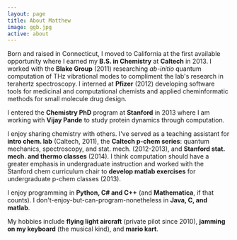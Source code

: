 ```yaml
---
layout: page
title: About Matthew
image: ggb.jpg
active: about
---
```


Born and raised in Connecticut, I moved to California at the first
available opportunity where I earned my **B.S. in Chemistry** at
**Caltech** in 2013. I worked with the **Blake Group** (2011)
researching *ab-initio* quantum computation of THz vibrational modes
to compliment the lab's research in terahertz spectroscopy.  I
interned at **Pfizer** (2012) developing software tools for medicinal
and computational chemists and applied cheminformatic methods for
small molecule drug design.

I entered the **Chemistry PhD** program at **Stanford** in 2013 where
I am working with **Vijay Pande** to study protein dynamics through
computation. 

I enjoy sharing chemistry with others. I've served as a teaching
assistant for **intro chem. lab** (Caltech, 2011), the **Caltech
p-chem series**: quantum mechanics, spectroscopy, and stat. mech.
(2012-2013), and **Stanford stat. mech. and thermo classes** (2014). I
think computation should have a greater emphasis in undergraduate
instruction and worked with the Stanford chem curriculum chair to
**develop matlab exercises** for undergraduate p-chem classes (2013). 

I enjoy programming in **Python, C# and C++** (and **Mathematica**, if
that counts). I don't-enjoy-but-can-program-nonetheless in **Java, C,
and matlab**. 

My hobbies include **flying light aircraft** (private pilot since
2010), **jamming on my keyboard** (the musical kind), and **mario
kart**.


<!-- vim: tw=70
-->
